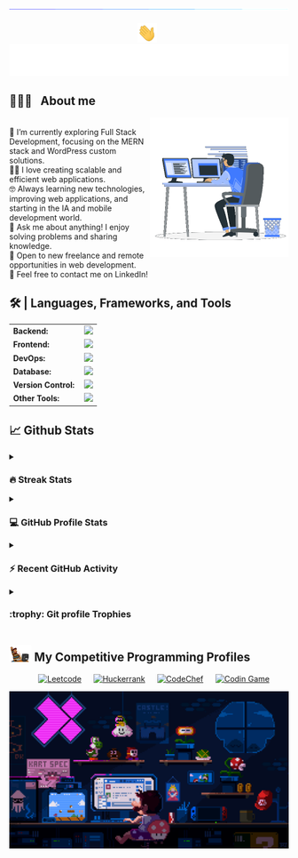 <!--horizontal divider(gradiant)-->
<h2 align="center"><img src="./assets/line.gif"></h2>
<p align="center"><img src="./assets/hand.webp" width="35"> &nbsp;<img src="./assets/hi.svg" alt="Typing SVG" /></a></p>

## 👨🏻‍💻 &nbsp; About me

<picture> <img align="right" src="./assets/Right_Side.gif" width = 250px></picture>

<br>🌱 I’m currently exploring Full Stack Development, focusing on the MERN stack and WordPress custom solutions.<br>
👨‍💻 I love creating scalable and efficient web applications.<br>
🤓 Always learning new technologies, improving web applications, and starting in the IA and mobile development world.<br>
💬 Ask me about anything! I enjoy solving problems and sharing knowledge.<br>
🚀 Open to new freelance and remote opportunities in web development.<br>
📩 Feel free to contact me on LinkedIn!<br>

<h2>🛠️ | Languages, Frameworks, and Tools </h2>
<table>
    <tr>
        <td style="font-weight: bold; padding-right: 10px; vertical-align: center; border: none;">Backend:</td>
        <td><img height="40" src="https://skillicons.dev/icons?i=nodejs,express"/></td>
    </tr>
    <tr>
        <td style="font-weight: bold; padding-right: 10px; vertical-align: center;">Frontend:</td>
        <td><img height="40" src="https://skillicons.dev/icons?i=react,nextjs,vite,bootstrap,html,css,js,ts,astro,sass"/></td>
    </tr>
    <tr>
        <td style="font-weight: bold; padding-right: 10px; vertical-align: center; border: none;">DevOps:</td>
        <td><img height="40" src="https://skillicons.dev/icons?i=docker"/></td>
    </tr>
    <tr>
        <td style="font-weight: bold; padding-right: 10px; vertical-align: center; border: none;">Database:</td>
        <td><img height="40" src="https://skillicons.dev/icons?i=mongodb,supabase,mysql,postgresql,firebase,"/></td>
    </tr>
    <tr>
        <td style="font-weight: bold; padding-right: 10px; vertical-align: center; border: none;">Version Control:</td>
        <td><img height="40" src="https://skillicons.dev/icons?i=github"/></td>
    </tr>
    <tr>
        <td style="font-weight: bold; padding-right: 10px; vertical-align: center; border: none;">Other Tools:</td>
        <td><img height="40" src="https://skillicons.dev/icons?i=discord,obsidian,wordpress"/></td>
    </tr>
</table>


## 📈 Github Stats

<details><summary><h3> 🔥 Streak Stats</h3></summary>

----	
<p align="center">
<a href="https://git.io/streak-stats"><img src="https://github-readme-streak-mu.vercel.app?user=rfloresdev&theme=tokyonight" alt="GitHub Streak" /></a>
</p>
</details>
  
<details><summary><h3>💻 GitHub Profile Stats</h3></summary>

----
	
<p align="center">
    <a href="https://github.com/rfloresdev/github-readme-stats">
	    <img alt="rfloresdev's Github Stats" src="https://github-readme-stats.vercel.app/api?username=rfloresdev&show_icons=true&count_private=true&locale=en&theme=tokyonight&layout=compact" height="230px"/></a>
	  <img src="https://github-readme-stats.vercel.app/api/top-langs?username=rfloresdev&langs_count=10&show_icons=true&locale=en&theme=tokyonight" alt="rfloresdev" height="230px"/>
<br/>

  <b>Note:</b> Top languages is only a metric of the languages my public code consists of and doesn't reflect experience or skill level.
  </p>
</details>

<details><summary><h3>⚡ Recent GitHub Activity</h3></summary>

----
	
[![Ashutosh's github activity graph](https://github-readme-activity-graph.vercel.app/graph?username=rfloresdev&theme=react-dark)](https://github.com/ashutosh00710/github-readme-activity-graph)

 
</details>

<details><summary> <h3> :trophy: Git profile Trophies </h3></summary>

----
	
<p align="center"> <a href="https://github.com/rfloresdev/github-profile-trophy"><img src="https://github-profile-trophy.vercel.app/?username=rfloresdev&layout=compact&theme=tokyonight&column=4&margin-w=15&margin-h=15" alt="rfloresdev" /></a> </p>

	
</details>


## <picture> <img src="./assets/CP_PS.gif?raw=true" width=40> </picture> My Competitive Programming Profiles
 
<p align="center">
  &emsp;
    <a href="https://leetcode.com/u/hoCVPfL3Id/"><img alt = "Leetcode" src="https://img.shields.io/badge/leetcode%20-%23FFA116.svg?style=plastic&logo=leetcode&logoColor=black" /></a>
  &emsp;
    <a href="https://www.hackerrank.com/profile/rfloresdev"><img alt = "Huckerrank" src="https://img.shields.io/badge/hackerrank-%232EC866.svg?style=plastic&logo=hackerrank&logoColor=white" /></a>
  &emsp;
    <a href="https://www.codechef.com/users/rfloresdev"><img alt = "CodeChef" src="https://img.shields.io/badge/codechef-%235B4638.svg?style=plastic&logo=codechef&logoColor=white" /></a>
  &emsp;
    <a href="https://www.codingame.com/profile/49c90219765791f3d9171eb494d548454996946"><img alt = "Codin Game" src="https://img.shields.io/badge/codingame-%23F2BB13.svg?&style=plastic&logo=codingame&logoColor=black" /></a>
</p>


![footer banner](./assets/banner.gif)
